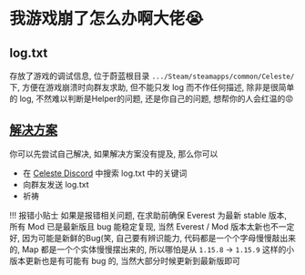 # 我游戏崩了怎么办啊大佬😭

## log.txt

存放了游戏的调试信息, 位于蔚蓝根目录 `.../Steam/steamapps/common/Celeste/` 下, 方便在游戏崩溃时向群友求助, 但不能只发 log 而不作任何描述, 除非是很简单的 log, 不然难以判断是Helper的问题, 还是你自己的问题, 想帮你的人会红温的😡

## [解决方案](https://saplonily.top/celeste_common_issues/index.html)

你可以先尝试自己解决, 如果解决方案没有提及, 那么你可以

* 在 [Celeste Discord](https://discord.gg/6qjaePQ) 中搜索 log.txt 中的关键词
* 向群友发送 log.txt
* 祈祷

!!! 报错小贴士
    如果是报错相关问题, 在求助前确保 Everest 为最新 stable 版本, 所有 Mod 已是最新版且 bug 能稳定复现, 当然 Everest / Mod 版本太新也不一定好, 因为可能是新鲜的Bug(笑, 自己要有辨识能力, 代码都是一个个字母慢慢敲出来的, Map 都是一个个实体慢慢摆出来的, 所以哪怕是从 `1.15.8` -> `1.15.9` 这样的小版本更新也是有可能有 bug 的, 当然大部分时候更新到最新版即可
